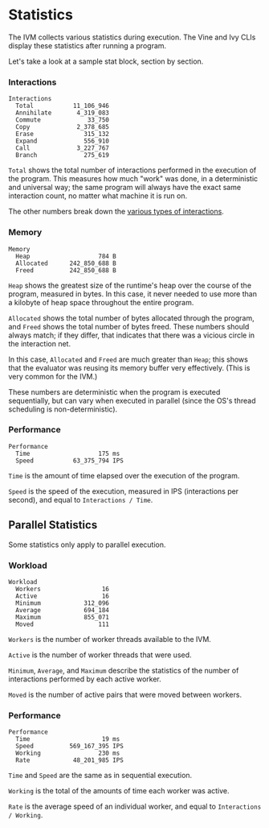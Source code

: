 # Statistics

The IVM collects various statistics during execution. The Vine and Ivy CLIs
display these statistics after running a program.

Let's take a look at a sample stat block, section by section.

### Interactions

```
Interactions
  Total           11_106_946
  Annihilate       4_319_083
  Commute             33_750
  Copy             2_378_685
  Erase              315_132
  Expand             556_910
  Call             3_227_767
  Branch             275_619
```

`Total` shows the total number of interactions performed in the execution of the
program. This measures how much "work" was done, in a deterministic and
universal way; the same program will always have the exact same interaction
count, no matter what machine it is run on.

The other numbers break down the
[various types of interactions](./ivy/ivm-system.md).

### Memory

```
Memory
  Heap                   784 B
  Allocated      242_850_688 B
  Freed          242_850_688 B
```

`Heap` shows the greatest size of the runtime's heap over the course of the
program, measured in bytes. In this case, it never needed to use more than a
kilobyte of heap space throughout the entire program.

`Allocated` shows the total number of bytes allocated through the program, and
`Freed` shows the total number of bytes freed. These numbers should always
match; if they differ, that indicates that there was a vicious circle in the
interaction net.

In this case, `Allocated` and `Freed` are much greater than `Heap`; this shows
that the evaluator was reusing its memory buffer very effectively. (This is very
common for the IVM.)

These numbers are deterministic when the program is executed sequentially, but
can vary when executed in parallel (since the OS's thread scheduling is
non-deterministic).

### Performance

```
Performance
  Time                   175 ms
  Speed           63_375_794 IPS
```

`Time` is the amount of time elapsed over the execution of the program.

`Speed` is the speed of the execution, measured in IPS (interactions per
second), and equal to `Interactions / Time`.

## Parallel Statistics

Some statistics only apply to parallel execution.

### Workload

```
Workload
  Workers                 16
  Active                  16
  Minimum            312_096
  Average            694_184
  Maximum            855_071
  Moved                  111
```

`Workers` is the number of worker threads available to the IVM.

`Active` is the number of worker threads that were used.

`Minimum`, `Average`, and `Maximum` describe the statistics of the number of
interactions performed by each active worker.

`Moved` is the number of active pairs that were moved between workers.

### Performance

```
Performance
  Time                    19 ms
  Speed          569_167_395 IPS
  Working                230 ms
  Rate            48_201_985 IPS
```

`Time` and `Speed` are the same as in sequential execution.

`Working` is the total of the amounts of time each worker was active.

`Rate` is the average speed of an individual worker, and equal to
`Interactions / Working`.
